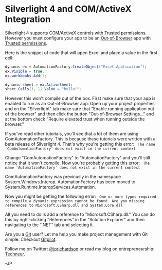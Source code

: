 <!--
author: JP
publish: Thu Oct 28 2010 21:33:52 GMT-0500 (CDT)
status: publish
type: post
link: https://procbits.wordpress.com/2010/10/28/silverlight-4-and-comactivex-integration/
tags: C#, Silverlight
slug: 2010/10/28/silverlight-4-and-comactivex-integration
-->

Silverlight 4 and COM/ActiveX Integration
=========================================

Silverlight 4 supports COM/ActiveX controls with Trusted permissions.
However you must configure your app to be an
[Out-of-Browser](http://msdn.microsoft.com/en-us/library/dd550721(VS.95).aspx)
app with [Trusted
permissions](http://msdn.microsoft.com/en-us/library/ee721083(v=VS.95).aspx).

Here is the snippet of code that will open Excel and place a value in
the first cell:

```csharp
dynamic ex = AutomationFactory.CreateObject("Excel.Application");
ex.Visible = true;
ex.workbooks.Add();

dynamic sheet = ex.ActiveSheet;
sheet.Cells[1, 1].Value = "hello!";
```

However this won't compile out of the box. First make sure that your app
is enabled to run as an Out-of-Browser app. Open up your project
properties and on the "Silverlight" tab make sure that "Enable running
application out of the browser" and then click the button
"Out-of-Browser Settings..." and at the bottom check "Require elevated
trust when running outside the browser."

If you've read other tutorials, you'll see that a lot of them are using
ComAutomationFactory. This is because these tutorials were written with
a beta release of Silverlight 4. That's why you're getting this error:
` The name 'ComAutomationFactory' does not exist in the current context`

Change "ComAutomationFactory" to "AutomationFactory" and you'll still
notice that it won't compile. Now you're probably getting this error:
` The name 'AutomationFactory' does not exist in the current context`

ComAutomationFactory was previously in the namespace
System.Windows.Interop. AutomationFactory has been moved to
System.Runtime.InteropServices.Automation.

Now you might be getting the following error:
` One or more types required to compile a dynamic expression cannot be found. Are you missing references to Microsoft.CSharp.dll and System.Core.dll`

All you need to do is add a reference to "Microsoft.CSharp.dll." You can
do this by right-clicking "References" in the "Solution Explorer" and
then navigating to the ".NET" tab and selecting it.

Are you a [Git](http://gitpilot.com) user? Let me help you make project
management with Git simple. Checkout [Gitpilot](http://gitpilot.com).

Follow me on Twitter: [@jprichardson](http://twitter.com/jprichardson)
or read my blog on entrepreneurship: [Techneur](http://techneur.com).

-JP
